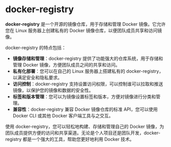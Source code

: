 # docker-registry

**docker-registry** 是一个开源的镜像仓库，用于存储和管理 Docker 镜像。它允许您在 Linux 服务器上创建私有的 Docker 镜像仓库，以便团队成员共享和访问镜像。

docker-registry 的特点包括：

- **镜像存储和管理**：docker-registry 提供了功能强大的仓库系统，用于存储和管理 Docker 镜像，方便团队成员之间的共享和访问。
- **私有化部署**：您可以在自己的 Linux 服务器上搭建私有的 docker-registry，以满足安全和隐私要求。
- **访问控制**：docker-registry 支持设置访问权限，可以控制谁可以拉取和推送镜像，以保护您的镜像和数据的安全性。
- **标签和版本管理**：您可以为镜像设置标签和版本，方便对镜像进行分类和管理。
- **兼容性**：docker-registry 兼容 Docker 镜像仓库的标准 API，您可以使用 Docker CLI 或其他 Docker 客户端工具与之交互。

使用 docker-registry，您可以轻松地构建、存储和管理自己的 Docker 镜像，为团队成员提供方便的访问和共享渠道。无论是个人项目还是团队开发，docker-registry 都是一个强大的工具，帮助您更好地利用 Docker 技术。
